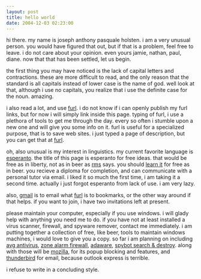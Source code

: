```yaml
---
layout: post
title: hello world
date: 2004-12-03 02:23:00
---
```


hi there. my name is joseph anthony pasquale holsten. i am a very
unusual person. you would have figured that out, but if that is a
problem, feel free to leave. i do not care about your opinion. even
yours jamie, nathan, paul, diane. now that that has been settled, let us
begin.

the first thing you may have noticed is the lack of capital letters and
contractions. these are more difficult to read, and the only reason that
the standard is all capitals instead of lower case is the name of god.
well look at that, although i use no capitals, you realize that i use
the definite case for the noun. amazing.

i also read a lot, and use [furl][]. i do not know if i can openly
publish my furl links, but for now i will simply link inside this page.
typing of furl, i use a plethora of tools to get me through the day.
every so often i stumble upon a new one and will give you some info on
it. furl is useful for a specialized purpose, that is to save web sites.
i just typed a page of description, but you can get that at [furl][].

oh, also unusual is my interest in linguistics. my current favorite
language is [esperanto][]. the title of this page is esperanto for free
ideas. that would be free as in liberty, not as in beer as [rms][] says.
you should [learn it][] for free as in beer. you recieve a diploma for
completion, and can communicate with a personal tutor via email. i liked
it so much the first time, i am taking it a second time. actually i just
forgot esperanto from lack of use. i am very lazy.

also, [gmail][] is to email what [furl][] is to bookmarks, or the other
way around if that helps. if you want to join, i have two invitations
left at present.

please maintain your computer, especially if you use windows. i will
glady help with anything you need me to do. if you have not at least
installed a virus scanner, firewall, and spyware remover, contact me
immediately. i am putting together a collection of free, like beer,
tools to maintain windows machines, i would love to give you a copy. so
far i am planning on including [avg antivirus][], [zone alarm
firewall][], [adaware][], [spybot search & destroy][]. along with those
will be [mozilla][], for its popup blocking and features, and
[thunderbird][] for email, because outlook express is terrible.

i refuse to write in a concluding style.

  [furl]: http://www.furl.com
  [esperanto]: http://en.wikipedia.org/wiki/Esperanto
  [rms]: http://www.stallman.org
  [learn it]: http://pacujo.net/esperanto/course/
  [gmail]: https://gmail.google.com
  [avg antivirus]: http://free.grisoft.com/freeweb.php/doc/1/
  [zone alarm firewall]: http://www.zonelabs.com/store/content/catalog/products/sku_list_za.jsp
  [adaware]: http://www.lavasoftusa.com/software/adaware/
  [spybot search & destroy]: http://www.spybot.info
  [mozilla]: http://www.mozilla.org
  [thunderbird]: http://www.mozilla.org/products/thunderbird/
